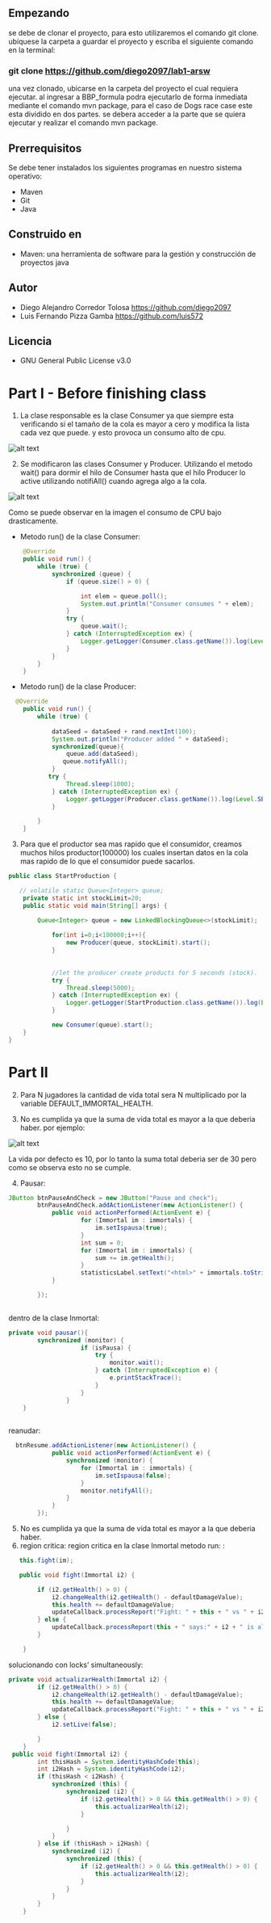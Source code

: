 ## Empezando
se debe de clonar el proyecto, para esto utilizaremos el comando git clone. ubíquese la carpeta a guardar el proyecto y escriba el siguiente comando en la terminal:
 
 ### git clone https://github.com/diego2097/lab1-arsw
una vez clonado, ubicarse en la carpeta del proyecto el cual requiera ejecutar. al ingresar a BBP_formula podra ejecutarlo de forma inmediata mediante el comando mvn package, para el caso de Dogs race case este esta dividido en dos partes. se debera acceder a la parte que se quiera ejecutar y realizar el comando mvn package. 
## Prerrequisitos
Se debe tener instalados los siguientes programas en nuestro sistema operativo: 
- Maven 
- Git
- Java
## Construido en
- Maven: una herramienta de software para la gestión y construcción de proyectos java

## Autor  
- Diego Alejandro Corredor Tolosa https://github.com/diego2097
- Luis Fernando Pizza Gamba https://github.com/luis572

## Licencia 
- GNU General Public License v3.0

# Part I - Before finishing class

1. La clase responsable es la clase Consumer ya que siempre esta verificando si el tamaño de la cola es mayor a cero y modifica la lista cada vez que puede. y esto provoca un consumo alto de cpu. 

![alt text](https://github.com/diego2097/lab2-arsw/blob/master/1.1.PNG "Imagen cpu 1")

2. Se modificaron las clases Consumer y Producer. Utilizando el metodo wait() para dormir el hilo de Consumer hasta que el hilo Producer lo active utilizando notifiAll() cuando agrega algo a la cola. 

![alt text](https://github.com/diego2097/lab2-arsw/blob/master/1.2.PNG "Imagen cpu 2")

Como se puede observar en la imagen el consumo de CPU bajo drasticamente. 

- Metodo run() de la clase Consumer: 

```java
    @Override
    public void run() {
        while (true) {
            synchronized (queue) {
                if (queue.size() > 0) {

                    int elem = queue.poll();
                    System.out.println("Consumer consumes " + elem);
                }
                try {
                    queue.wait();
                } catch (InterruptedException ex) {
                    Logger.getLogger(Consumer.class.getName()).log(Level.SEVERE, null, ex);
                }
            }
        }
    }
```

- Metodo run() de la clase Producer: 

```java
  @Override
    public void run() {
        while (true) {
            
            dataSeed = dataSeed + rand.nextInt(100);
            System.out.println("Producer added " + dataSeed);
            synchronized(queue){
                queue.add(dataSeed);
               queue.notifyAll();
            }
           try {
                Thread.sleep(1000);
            } catch (InterruptedException ex) {
                Logger.getLogger(Producer.class.getName()).log(Level.SEVERE, null, ex);
            }

        }
    }
```

3. Para que el productor sea mas rapido que el consumidor, creamos muchos hilos productor(100000) los cuales insertan datos en la cola mas rapido de lo que el consumidor puede sacarlos. 

```java
public class StartProduction {

   // volatile static Queue<Integer> queue;
    private static int stockLimit=20;
    public static void main(String[] args) {

        Queue<Integer> queue = new LinkedBlockingQueue<>(stockLimit);
            
            for(int i=0;i<100000;i++){
                new Producer(queue, stockLimit).start();
            }
            
            
            //let the producer create products for 5 seconds (stock).
            try {
                Thread.sleep(5000);
            } catch (InterruptedException ex) {
                Logger.getLogger(StartProduction.class.getName()).log(Level.SEVERE, null, ex);
            }

            new Consumer(queue).start();
    }
}
```


# Part II

2. Para N jugadores la cantidad de vida total sera N multiplicado por la variable DEFAULT_IMMORTAL_HEALTH.

3. No es cumplida ya que la suma de vida total es mayor a la que deberia haber. por ejemplo: 

![alt text](https://github.com/diego2097/lab2-arsw/blob/master/2.3.PNG "Invariant")

La vida por defecto es 10, por lo tanto la suma total deberia ser de 30 pero como se observa esto no se cumple. 

4.  Pausar: 
```java
JButton btnPauseAndCheck = new JButton("Pause and check");
        btnPauseAndCheck.addActionListener(new ActionListener() {
            public void actionPerformed(ActionEvent e) {
                    for (Immortal im : immortals) {
                        im.setIspausa(true);
                    }
                    int sum = 0;
                    for (Immortal im : immortals) {
                        sum += im.getHealth();
                    }
                    statisticsLabel.setText("<html>" + immortals.toString() + "<br>Health sum:" + sum);
            }

        });
 
```
dentro de la clase Inmortal: 
```java
private void pausar(){
        synchronized (monitor) {
                    if (isPausa) {
                        try {
                            monitor.wait();
                        } catch (InterruptedException e) {
                            e.printStackTrace();
                        }
                    }
                }
    }
    
```
reanudar: 

```java
  btnResume.addActionListener(new ActionListener() {
            public void actionPerformed(ActionEvent e) {
                synchronized (monitor) {
                    for (Immortal im : immortals) {
                        im.setIspausa(false);
                    }
                    monitor.notifyAll();
                }
            }
        });
```
5.  No es cumplida ya que la suma de vida total es mayor a la que deberia haber. 
6.   region critica: 
region critica en la clase Inmortal metodo run: : 
```java
   this.fight(im);
```
```java
   public void fight(Immortal i2) {

        if (i2.getHealth() > 0) {
            i2.changeHealth(i2.getHealth() - defaultDamageValue);
            this.health += defaultDamageValue;
            updateCallback.processReport("Fight: " + this + " vs " + i2+"\n");
        } else {
            updateCallback.processReport(this + " says:" + i2 + " is already dead!\n");
        }

    }
```
solucionando con locks’ simultaneously: 
```java
private void actualizarHealth(Immortal i2) {
        if (i2.getHealth() > 0) {
            i2.changeHealth(i2.getHealth() - defaultDamageValue);
            this.health += defaultDamageValue;
            updateCallback.processReport("Fight: " + this + " vs " + i2 + "\n");
        } else {
            i2.setLive(false);

        }
    }
 public void fight(Immortal i2) {
        int thisHash = System.identityHashCode(this);
        int i2Hash = System.identityHashCode(i2);
        if (thisHash < i2Hash) {
            synchronized (this) {
                synchronized (i2) {
                    if (i2.getHealth() > 0 && this.getHealth() > 0) {
                        this.actualizarHealth(i2);
                    }

                }
            }
        } else if (thisHash > i2Hash) {
            synchronized (i2) {
                synchronized (this) {
                    if (i2.getHealth() > 0 && this.getHealth() > 0) {
                        this.actualizarHealth(i2);
                    }
                }
            }
        }
    }
 
```

